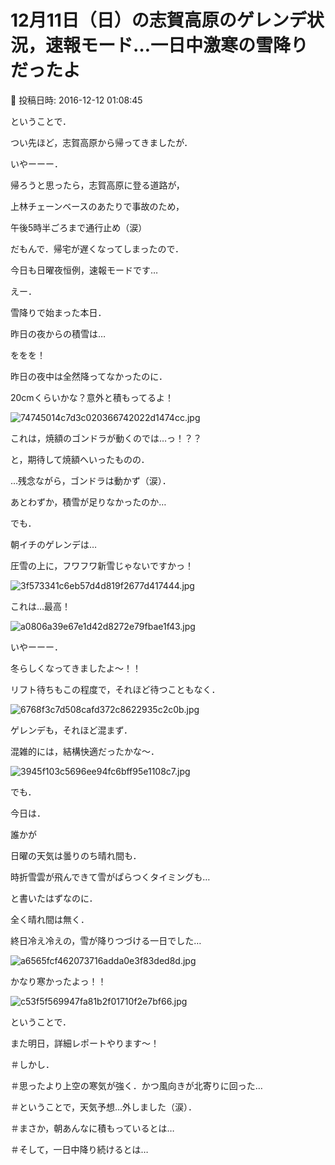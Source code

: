 # 12月11日（日）の志賀高原のゲレンデ状況，速報モード…一日中激寒の雪降りだったよ

📅 投稿日時: 2016-12-12 01:08:45

ということで．


つい先ほど，志賀高原から帰ってきましたが．





いやーーー．


帰ろうと思ったら，志賀高原に登る道路が，


上林チェーンベースのあたりで事故のため，


午後5時半ごろまで通行止め（涙）


だもんで．帰宅が遅くなってしまったので．


今日も日曜夜恒例，速報モードです…





えー．


雪降りで始まった本日．


昨日の夜からの積雪は…


ををを！


昨日の夜中は全然降ってなかったのに．


20cmくらいかな？意外と積もってるよ！




![74745014c7d3c020366742022d1474cc.jpg](images/74745014c7d3c020366742022d1474cc.jpg)







これは，焼額のゴンドラが動くのでは…っ！？？


と，期待して焼額へいったものの．


…残念ながら，ゴンドラは動かず（涙）．


あとわずか，積雪が足りなかったのか…





でも．


朝イチのゲレンデは…


圧雪の上に，フワフワ新雪じゃないですかっ！




![3f573341c6eb57d4d819f2677d417444.jpg](images/3f573341c6eb57d4d819f2677d417444.jpg)




これは…最高！




![a0806a39e67e1d42d8272e79fbae1f43.jpg](images/a0806a39e67e1d42d8272e79fbae1f43.jpg)




いやーーー．


冬らしくなってきましたよ～！！





リフト待ちもこの程度で，それほど待つこともなく．




![6768f3c7d508cafd372c8622935c2c0b.jpg](images/6768f3c7d508cafd372c8622935c2c0b.jpg)




ゲレンデも，それほど混まず．


混雑的には，結構快適だったかな～．




![3945f103c5696ee94fc6bff95e1108c7.jpg](images/3945f103c5696ee94fc6bff95e1108c7.jpg)







でも．


今日は．


誰かが


日曜の天気は曇りのち晴れ間も．


時折雪雲が飛んできて雪がぱらつくタイミングも…


と書いたはずなのに．


全く晴れ間は無く．


終日冷え冷えの，雪が降りつづける一日でした…




![a6565fcf462073716adda0e3f83ded8d.jpg](images/a6565fcf462073716adda0e3f83ded8d.jpg)




かなり寒かったよっ！！




![c53f5f569947fa81b2f01710f2e7bf66.jpg](images/c53f5f569947fa81b2f01710f2e7bf66.jpg)







ということで．


また明日，詳細レポートやります～！





＃しかし．


＃思ったより上空の寒気が強く．かつ風向きが北寄りに回った…


＃ということで，天気予想…外しました（涙）．


＃まさか，朝あんなに積もっているとは…


＃そして，一日中降り続けるとは…
